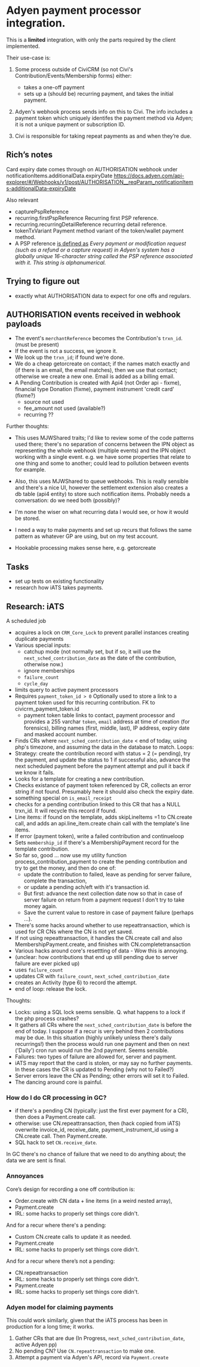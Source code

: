 # Adyen payment processor integration.

This is a **limited** integration, with only the parts required by the client implemented.

Their use-case is:

1. Some process outside of CiviCRM (so not Civi's Contribution/Events/Membership forms) either:
   - takes a one-off payment
   - sets up a (should be) recurring payment, and takes the initial payment.

2. Adyen's webhook process sends info on this to Civi. The info includes a payment token which uniquely identifes the payment method via Adyen; it is not a unique payment or subscription ID.

3. Civi is responsible for taking repeat payments as and when they’re due.


## Rich’s notes

Card expiry date comes through on AUTHORISATION webhook under notificationItems.additionalData.expiryDate
<https://docs.adyen.com/api-explorer/#/Webhooks/v1/post/AUTHORISATION__reqParam_notificationItems-additionalData-expiryDate>

Also relevant

- capturePspReference
- recurring.firstPspReference Recurring first PSP reference.
- recurring.recurringDetailReference recurring detail reference.
- tokenTxVariant Payment method variant of the token/wallet payment method.
- A PSP reference [is defined as][1] *Every payment or modification request (such as a refund or a capture request) in Adyen's system has a globally unique 16-character string called the PSP reference associated with it. This string is alphanumerical.*

## Trying to figure out

- exactly what AUTHORISATION data to expect for one offs and regulars.

## AUTHORISATION events received in webhook payloads

- The event's `merchantReference` becomes the Contribution's `trxn_id`. (must be present)
- If the event is not a success, we ignore it.
- We look up the `trxn_id`; if found we’re done.
- We do a cheap getorcreate on contact; if the names match exactly and (if
  there is an email, the email matches), then we use that contact; otherwise we
  create a new one. Email is added as a billing email.
- A Pending Contribution is created with Api4 (not Order api - fixme), financial type Donation (fixme), payment instrument 'credit card' (fixme?)
   - source not used
   - fee_amount not used (available?)
   - recurring ??

Further thoughts:

- This uses MJWShared traits; I'd like to review some of the code patterns used
  there; there's no separation of concerns between the IPN object as
  representing the whole webhook (multiple events) and the IPN object working
  with a single event. e.g. we have some properties that relate to one thing
  and some to another; could lead to pollution between events for example.

- Also, this uses MJWShared to queue webhooks. This is really sensible and
  there's a nice UI, however the settlement extension also creates a db table
  (api4 entity) to store such notification items. Probably needs a
  conversation: do we need both (possibly)?

- I'm none the wiser on what recurring data I would see, or how it would be stored.

- I need a way to make payments and set up recurs that follows the same pattern as whatever GP are using, but on my test account.

- Hookable processing makes sense here, e.g. getorcreate

## Tasks

- set up tests on existing functionality
- research how iATS takes payments.

## Research: iATS

A scheduled job

- acquires a lock on `CRM_Core_Lock` to prevent parallel instances creating duplicate payments
- Various special inputs:
   - catchup mode (not normally set, but if so, it will use the `next_sched_contribution_date` as the date of the contribution, otherwise now.)
   - ignore memberships
   - `failure_count`
   - `cycle_day`
- limits query to active payment processors
- Requires `payment_token_id > 0` Optionally used to store a link to a payment token used for this recurring contribution. FK to civicrm_payment_token.id
   - payment token table links to contact, payment processor and provides a 255 varchar `token`, `email` address at time of creation (for forensics), billing names (first, middle, last), IP address, expiry date and masked account number.
- Finds CRs where `next_sched_contribution_date` < end of today, using php's timezone, and assuming the data in the database to match. Loops:
- Strategy: create the contribution record with status = 2 (= pending), try the payment, and update the status to 1 if successful
  also, advance the next scheduled payment before the payment attempt and pull it back if we know it fails.
- Looks for a template for creating a new contribution. 
- Checks existance of payment token referenced by CR, collects an error string if not found. Presumably here it should also check the expiry date.
- something special on `is_email_receipt`
- checks for a pending contribution linked to this CR that has a NULL trxn_id. It will recycle this record if found.
- Line items: if found on the template, adds skipLineItems =1 to CN.create call, and adds an api.line_item.create chain call with the template's line items.
- If error (payment token), write a failed contribution and continueloop
- Sets `membership_id` if there's a MembershipPayment record for the template contribution.
- So far so, good ... now use my utility function process_contribution_payment to create the pending contribution and try to get the money, and then do one of:
   - update the contribution to failed, leave as pending for server failure, complete the transaction,
   - or update a pending ach/eft with it's transaction id.
   - But first: advance the next collection date now so that in case of server failure on return from a payment request I don't try to take money again.
   - Save the current value to restore in case of payment failure (perhaps ...).
 - There's some hacks around whether to use repeattransaction, which is used for CR CNs where the CN is not yet saved.
 - If not using repeattransaction, it handles the CN.create call and also MembershipPayment.create, and finishes with CN.completetransaction 
 - Various hacks around core's resettting of data - Wow this is annoying.
 - (unclear: how contributions that end up still pending due to server failure are ever picked up)
 - uses `failure_count`
 - updates CR with `failure_count`, `next_sched_contribution_date`
 - creates an Activity (type 6) to record the attempt.
 - end of loop: release the lock.

 Thoughts:

- Locks: using a SQL lock seems sensible. Q. what happens to a lock if the php process crashes?
- It gathers all CRs where the `next_sched_contribution_date` is before the end of today. I suppose if a recur is very behind then 2 contributions may be due. In this situation (highly unlikely unless there's daily recurrings!) then the process would run one payment and then on next ('Daily') cron run would run the 2nd payment. Seems sensible.
- Failures: two types of failure are allowed for, server and payment.
- iATS may report that the card is stolen, or may say no further payments. In these cases the CR is updated to Pending (why not to Failed?)
- Server errors leave the CN as Pending; other errors will set it to Failed.
- The dancing around core is painful.

### How do I do CR processing in GC?

- if there's a pending CN (typically: just the first ever payment for a CR), then does a Payment.create call.
- otherwise: use CN.repeattransaction, then (hack copied from iATS) overwrite invoice_id, receive_date, payment_instrument_id using a CN.create call. Then Payment.create.
- SQL hack to set `CN.receive_date`.

In GC there's no chance of failure that we need to do anything about; the data we are sent is final.

### Annoyances

Core’s design for recording a one off contribution is:

- Order.create with CN data + line items (in a weird nested array),
- Payment.create
- IRL: some hacks to properly set things core didn't.

And for a recur where there's a pending:

- Custom CN.create calls to update it as needed.
- Payment.create
- IRL: some hacks to properly set things core didn't.

And for a recur where there’s not a pending:

- CN.repeattransaction
- IRL: some hacks to properly set things core didn't.
- Payment.create
- IRL: some hacks to properly set things core didn't.

### Adyen model for claiming payments

This could work similarly, given that the iATS process has been in production for a long time; it works.

1. Gather CRs that are due (In Progress, `next_sched_contribution_date`, active Adyen pp)
2. No pending CN? Use `CN.repeattransaction` to make one.
3. Attempt a payment via Adyen's API, record via `Payment.create`


  [1]: https://docs.adyen.com/get-started-with-adyen/payment-glossary#psp-reference

